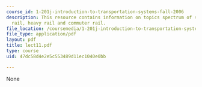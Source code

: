 ```yaml
---
course_id: 1-201j-introduction-to-transportation-systems-fall-2006
description: This resource contains information on topics spectrum of services, light
  rail, heavy rail and commuter rail.
file_location: /coursemedia/1-201j-introduction-to-transportation-systems-fall-2006/47dc58d4e2e5c553489d11ec1040e0bb_lect11.pdf
file_type: application/pdf
layout: pdf
title: lect11.pdf
type: course
uid: 47dc58d4e2e5c553489d11ec1040e0bb

---
```

None